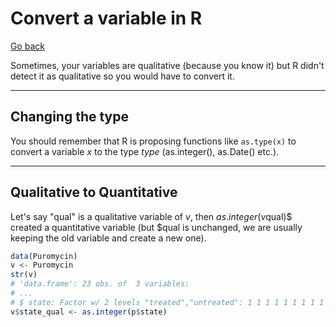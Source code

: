 # Convert a variable in R

[Go back](discovery.md)

Sometimes, your variables are qualitative
(because you know it)
but R didn't detect it as qualitative so you would have
to convert it.

<hr class="sr">

## Changing the type

You should remember that R is proposing functions
like ``as.type(x)`` to convert a variable $x$ to
the type $type$ (as.integer(), as.Date() etc.).

<hr class="sl">

## Qualitative to Quantitative

Let's say "qual" is a qualitative variable
of $v$, then $as.integer(v$qual)$
created a quantitative variable (but
$qual is unchanged, we are usually keeping
the old variable and create a new one).

```r
data(Puromycin)
v <- Puromycin
str(v)
# 'data.frame':	23 obs. of  3 variables:
# ...
# $ state: Factor w/ 2 levels "treated","untreated": 1 1 1 1 1 1 1 1 1 1 ...
v$state_qual <- as.integer(p$state)
```